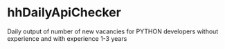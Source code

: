 # hhDailyApiChecker
Daily output of number of new vacancies for PYTHON developers without experience and with experience 1-3 years
